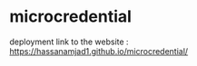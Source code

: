 # microcredential

deployment link to the website : https://hassanamjad1.github.io/microcredential/
